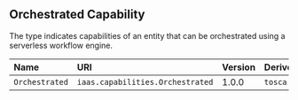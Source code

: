 ## Orchestrated Capability

The type indicates capabilities of an entity that can be orchestrated using a serverless workflow engine. 

| Name | URI | Version | Derived From |
|:---- |:--- |:------- |:------------ |
| `Orchestrated` | `iaas.capabilities.Orchestrated` | 1.0.0 | `tosca.capabilities.Root` |
